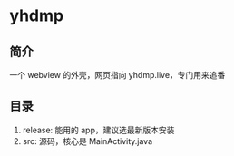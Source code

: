 # yhdmp

## 简介
一个 webview 的外壳，网页指向 yhdmp.live，专门用来追番

## 目录
1. release: 能用的 app，建议选最新版本安装
2. src: 源码，核心是 MainActivity.java
